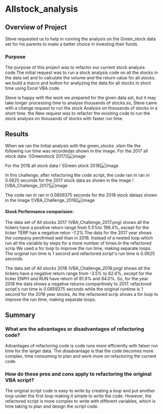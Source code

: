 # Allstock_analysis
## Overview of Project  
 Steve requested us to help in running the analysis on the Green_stock data set for his parents to make a better choice in investing their funds. 
### Purpose 
The purpose of this project was to refactor our current stock analysis code.The initial request was to run a stock analysis code on all the stocks in the data set and to calculate the volume and the return value for all stocks. we build a macro and button for analyzing the data for all stocks in short time using Excel VBA code. 

Steve is happy with the work we prepared for the given data set, but it may take longer processing time to analyse thousands of stocks.so, Steve came with a change request to run the stock Analysis on thousands of stocks in a short time. the New request was to refactor the exisiting code to run the stock analysis on thousands of stocks with faster run time.

##  Results
When we ran the Initial analysis with the green_stocks .xlsm file the following run time was recordedas shown in the image.
For the 2017 all stock data.
![Greenstock 2017](![image](https://user-images.githubusercontent.com/108908214/179444988-11e17f0f-a214-4415-bb81-37466d5eb651.png)




For the 2018 all stock data.!
![Green stock 2018]![image](https://user-images.githubusercontent.com/108908214/179447391-d57d02b1-0d8c-45fa-b7e0-fe95392b93bb.png)




In this challenge, after refactoring the code script, the code ran in ran in 0.0625 seconds for the 2017 stock data as shown in the image
![VBA_Challenge_2017]![image](https://user-images.githubusercontent.com/108908214/179445020-4e144e75-b66f-40b1-9b75-b5b4cc9eb5da.png)





The code ran in ran in 0.0859375 seconds for the 2018 stock dataas shown in the image
![VBA_Challenge_2018]![image](https://user-images.githubusercontent.com/108908214/179445055-a557ff03-38ad-40d5-8ae6-9d966785339f.png)







#### Stock Performance comparision:
The data set of All stocks 2017 (VBA_Challenge_2017.png) shows all the tickers have a positive return range from 5.5%to 199.4%, except for the ticker TERP has a negative retun -7.2%.The data for the 2017 year shows the company perofrmed well than in 2018.
Instead of a nested loop which run all the variable by steps for a more number of times.In the refactored scrip We used a for loop to improve the run time, making separate loops. The original run time is 1 second and refactored script's run time is 0.0625 seconds.

The data set of All stocks 2018 (VBA_Challenge_2018.png) shows all the tickers have a negative return range from -3.5% to 62.6%, except for the ticker ENPH and RUN have return of 81.9% and 84.0%. So, for the year 2018 the data shows a negative returns comparitively to 2017.
refactored script's run time is 0.0859375 seconds while the original runtime is 1 second for the 2018 year stocks, As the refactored scrip shows a for loop to improve the run time, making separate loops.




## Summary

### What are the advantages or disadvantages of refactoring code?
Advantages of refactoring code is code runs more efficiently with fatser run time for the larger data.
The disadvantage is that the code becomes more complex, time consuming to plan and work more on refactoring the current code.


### How do these pros and cons apply to refactoring the original VBA script?
The original script code is easy to write by creating a loop and put another loop under the first loop making it simple to write the code. However, the refactored script is more complex to write with different variables, which is time taking to plan and design the script code.


